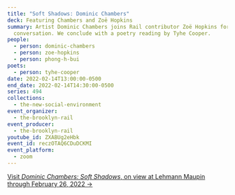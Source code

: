 ```yaml
---
title: "Soft Shadows: Dominic Chambers"
deck: Featuring Chambers and Zoë Hopkins
summary: Artist Dominic Chambers joins Rail contributor Zoë Hopkins for a
  conversation. We conclude with a poetry reading by Tyhe Cooper.
people:
  - person: dominic-chambers
  - person: zoe-hopkins
  - person: phong-h-bui
poets:
  - person: tyhe-cooper
date: 2022-02-14T13:00:00-0500
end_date: 2022-02-14T14:30:00-0500
series: 494
collections:
  - the-new-social-environment
event_organizer:
  - the-brooklyn-rail
event_producer:
  - the-brooklyn-rail
youtube_id: ZXABUg2eHbk
event_id: reczOTAQ6CDuDCKMI
event_platform:
  - zoom
---
```

[Visit *Dominic Chambers: Soft Shadows*, on view at Lehmann Maupin through February 26, 2022 →](https://www.lehmannmaupin.com/exhibitions/dominic-chambers/selected-works)